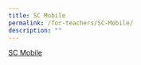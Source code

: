 ```yaml
---
title: SC Mobile
permalink: /for-teachers/SC-Mobile/
description: ""
---
```

[SC Mobile](https://scmobile.moe.edu.sg/login)